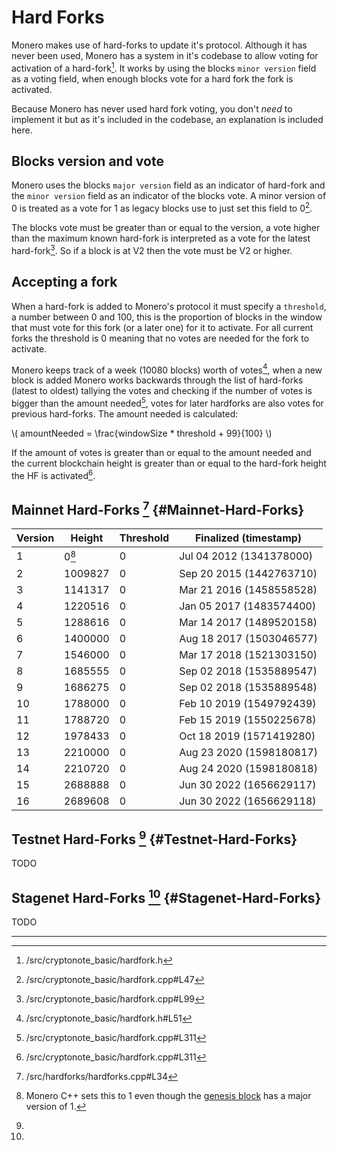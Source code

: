 # Hard Forks

Monero makes use of hard-forks to update it's protocol. Although it has never been used, Monero has a system in it's codebase to
allow voting for activation of a hard-fork[^hardfork-class]. It works by using the blocks `minor version` field as a voting field,
when enough blocks vote for a hard fork the fork is activated.

Because Monero has never used hard fork voting, you don't _need_ to implement it but as it's included in the codebase, an explanation
is included here.

## Blocks version and vote

Monero uses the blocks `major version` field as an indicator of hard-fork and the `minor version` field as an indicator of the blocks
vote. A minor version of 0 is treated as a vote for 1 as legacy blocks use to just set this field to 0[^minor-v-0].

The blocks vote must be greater than or equal to the version, a vote higher than the maximum known hard-fork is interpreted
as a vote for the latest hard-fork[^minor-v-too-large]. So if a block is at V2 then the vote must be V2 or higher.

## Accepting a fork

When a hard-fork is added to Monero's protocol it must specify a `threshold`, a number between 0 and 100, this is the proportion of
blocks in the window that must vote for this fork (or a later one) for it to activate. For all current forks the threshold is 0 meaning
that no votes are needed for the fork to activate.

Monero keeps track of a week (10080 blocks) worth of votes[^window-size], when a new block is added Monero works backwards through the
list of hard-forks (latest to oldest) tallying the votes and checking if the number of votes is bigger than the amount needed[^accepting-hfs],
votes for later hardforks are also votes for previous hard-forks. The amount needed is calculated:

\\( amountNeeded = \frac{windowSize * threshold + 99}{100} \\)

If the amount of votes is greater than or equal to the amount needed and the current blockchain height is greater than or equal to the hard-fork
height the HF is activated[^accepting-hfs].

## Mainnet Hard-Forks [^mainnet-hfs] {#Mainnet-Hard-Forks}

| Version | Height      | Threshold | Finalized (timestamp)    |
| ------- | ----------- | --------- | ------------------------ |
| 1       | 0[^v1-at-0] | 0         | Jul 04 2012 (1341378000) |
| 2       | 1009827     | 0         | Sep 20 2015 (1442763710) |
| 3       | 1141317     | 0         | Mar 21 2016 (1458558528) |
| 4       | 1220516     | 0         | Jan 05 2017 (1483574400) |
| 5       | 1288616     | 0         | Mar 14 2017 (1489520158) |
| 6       | 1400000     | 0         | Aug 18 2017 (1503046577) |
| 7       | 1546000     | 0         | Mar 17 2018 (1521303150) |
| 8       | 1685555     | 0         | Sep 02 2018 (1535889547) |
| 9       | 1686275     | 0         | Sep 02 2018 (1535889548) |
| 10      | 1788000     | 0         | Feb 10 2019 (1549792439) |
| 11      | 1788720     | 0         | Feb 15 2019 (1550225678) |
| 12      | 1978433     | 0         | Oct 18 2019 (1571419280) |
| 13      | 2210000     | 0         | Aug 23 2020 (1598180817) |
| 14      | 2210720     | 0         | Aug 24 2020 (1598180818) |
| 15      | 2688888     | 0         | Jun 30 2022 (1656629117) |
| 16      | 2689608     | 0         | Jun 30 2022 (1656629118) |

## Testnet Hard-Forks [^testnet-hfs] {#Testnet-Hard-Forks}

TODO

## Stagenet Hard-Forks [^stagenet-hfs] {#Stagenet-Hard-Forks}

TODO

---

[^hardfork-class]: /src/cryptonote_basic/hardfork.h

[^minor-v-0]: /src/cryptonote_basic/hardfork.cpp#L47

[^minor-v-too-large]: /src/cryptonote_basic/hardfork.cpp#L99

[^window-size]: /src/cryptonote_basic/hardfork.h#L51

[^accepting-hfs]: /src/cryptonote_basic/hardfork.cpp#L311

[^mainnet-hfs]: /src/hardforks/hardforks.cpp#L34

[^v1-at-0]: Monero C++ sets this to 1 even though the [genesis block](genesis_block.md) has a major version of 1.

[^testnet-hfs]: 

[^stagenet-hfs]: 
